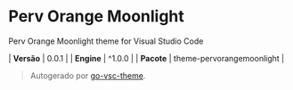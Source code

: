 # Perv Orange Moonlight

Perv Orange Moonlight theme for Visual Studio Code

| **Versão** | 0.0.1 |
| **Engine** | ^1.0.0 |
| **Pacote** | theme-pervorangemoonlight |

> Autogerado por [go-vsc-theme](https://github.com/natalbu/go-vsc-theme).
